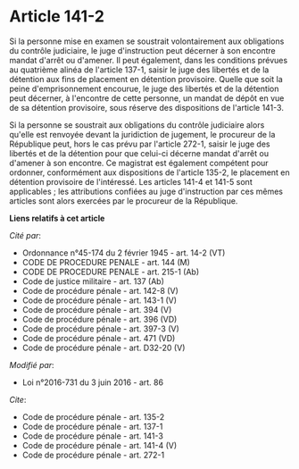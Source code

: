 # Article 141-2

Si la personne mise en examen se soustrait volontairement aux obligations du contrôle judiciaire, le juge d'instruction peut
décerner à son encontre mandat d'arrêt ou d'amener. Il peut également, dans les conditions prévues au quatrième alinéa de
l'article 137-1, saisir le juge des libertés et de la détention aux fins de placement en détention provisoire. Quelle que
soit la peine d'emprisonnement encourue, le juge des libertés et de la détention peut décerner, à l'encontre de cette
personne, un mandat de dépôt en vue de sa détention provisoire, sous réserve des dispositions de l'article 141-3. 

Si la personne se soustrait aux obligations du contrôle judiciaire alors qu'elle est renvoyée devant la juridiction de
jugement, le procureur de la République peut, hors le cas prévu par l'article 272-1, saisir le juge des libertés et de la
détention pour que celui-ci décerne mandat d'arrêt ou d'amener à son encontre. Ce magistrat est également compétent pour
ordonner, conformément aux dispositions de l'article 135-2, le placement en détention provisoire de l'intéressé. Les articles
141-4 et 141-5 sont applicables ; les attributions confiées au juge d'instruction par ces mêmes articles sont alors exercées
par le procureur de la République.

**Liens relatifs à cet article**

_Cité par_:

  - Ordonnance n°45-174 du 2 février 1945 - art. 14-2 (VT)
  - CODE DE PROCEDURE PENALE - art. 144 (M)
  - CODE DE PROCEDURE PENALE - art. 215-1 (Ab)
  - Code de justice militaire - art. 137 (Ab)
  - Code de procédure pénale - art. 142-8 (V)
  - Code de procédure pénale - art. 143-1 (V)
  - Code de procédure pénale - art. 394 (V)
  - Code de procédure pénale - art. 396 (VD)
  - Code de procédure pénale - art. 397-3 (V)
  - Code de procédure pénale - art. 471 (VD)
  - Code de procédure pénale - art. D32-20 (V)

_Modifié par_:

  - Loi n°2016-731 du 3 juin 2016 - art. 86

_Cite_:

  - Code de procédure pénale - art. 135-2
  - Code de procédure pénale - art. 137-1
  - Code de procédure pénale - art. 141-3
  - Code de procédure pénale - art. 141-4 (V)
  - Code de procédure pénale - art. 272-1
